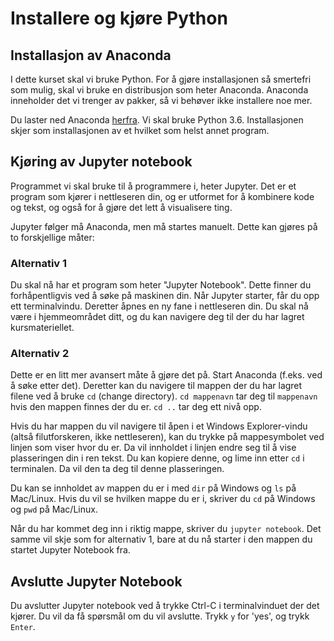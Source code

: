 
# Installere og kjøre Python

## Installasjon av Anaconda

I dette kurset skal vi bruke Python. For å gjøre installasjonen så smertefri
som mulig, skal vi bruke en distribusjon som heter Anaconda. Anaconda
inneholder det vi trenger av pakker, så vi behøver ikke installere noe mer.

Du laster ned Anaconda [herfra](https://www.continuum.io/downloads). Vi skal
bruke Python 3.6.  Installasjonen skjer som installasjonen av et hvilket som
helst annet program.

## Kjøring av Jupyter notebook

Programmet vi skal bruke til å programmere i, heter Jupyter. Det er et program
som kjører i nettleseren din, og er utformet for å kombinere kode og tekst, og
også for å gjøre det lett å visualisere ting.

Jupyter følger må Anaconda, men må startes manuelt. Dette kan gjøres på to
forskjellige måter:

### Alternativ 1

Du skal nå har et program som heter "Jupyter Notebook". Dette finner du
forhåpentligvis ved å søke på maskinen din. Når Jupyter starter, får du opp ett
terminalvindu.  Deretter åpnes en ny fane i nettleseren din. Du skal nå være i
hjemmeområdet ditt, og du kan navigere deg til der du har lagret
kursmateriellet.

### Alternativ 2

Dette er en litt mer avansert måte å gjøre det på. Start Anaconda (f.eks. ved å
søke etter det). Deretter kan du navigere til mappen der du har lagret filene
ved å bruke `cd` (change directory). `cd mappenavn` tar deg til `mappenavn`
hvis den mappen finnes der du er.  `cd ..` tar deg ett nivå opp.

Hvis du har mappen du vil navigere til åpen i et Windows Explorer-vindu (altså
filutforskeren, ikke nettleseren), kan du trykke på mappesymbolet ved linjen
som viser hvor du er.  Da vil innholdet i linjen endre seg til å vise
plasseringen din i ren tekst. Du kan kopiere denne, og lime inn etter `cd` i
terminalen. Da vil den ta deg til denne plasseringen.

Du kan se innholdet av mappen du er i med `dir` på Windows og `ls` på
Mac/Linux.  Hvis du vil se hvilken mappe du er i, skriver du `cd` på Windows og
`pwd` på Mac/Linux.

Når du har kommet deg inn i riktig mappe, skriver du `jupyter notebook`. Det
samme vil skje som for alternativ 1, bare at du nå starter i den mappen du
startet Jupyter Notebook fra.

## Avslutte Jupyter Notebook

Du avslutter Jupyter notebook ved å trykke Ctrl-C i terminalvinduet der det
kjører. Du vil da få spørsmål om du vil avslutte. Trykk `y` for 'yes', og trykk
`Enter`.
